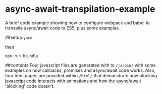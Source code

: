 # async-await-transpilation-example
A brief code example showing how to configure webpack and babel to transpile async/await code to ES5, plus some examples.

##setup
`yarn`

then


`npm run blundle`



##contents
Four javascript files are generated with to `/js/bin/` with some examples on how callbacks, promises and async/await code
works. Also, four html pages are provided within `/html/` that demonstrate how blocking javascript code interacts with
animations and how the async/await 'blocking' code doesn't.


